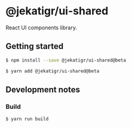 # @jekatigr/ui-shared

React UI components library.

## Getting started

```bash
$ npm install --save @jekatigr/ui-shared@beta
```
```bash
$ yarn add @jekatigr/ui-shared@beta
```

## Development notes

### Build

```bash
$ yarn run build
```


